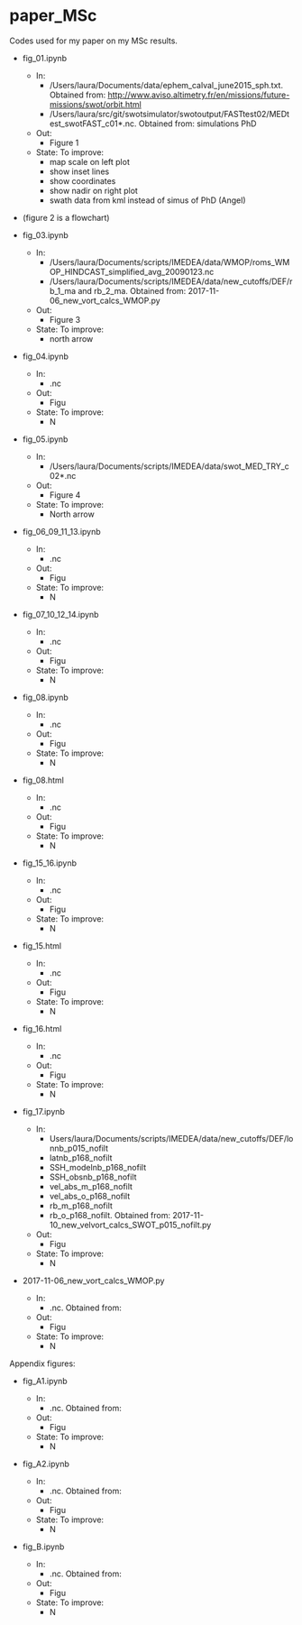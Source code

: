 # paper_MSc

Codes used for my paper on my MSc results.

- fig_01.ipynb
    - In:
        - /Users/laura/Documents/data/ephem_calval_june2015_sph.txt.  Obtained from: http://www.aviso.altimetry.fr/en/missions/future-missions/swot/orbit.html
        - /Users/laura/src/git/swotsimulator/swotoutput/FASTtest02/MEDtest_swotFAST_c01*.nc.  Obtained from: simulations PhD
    - Out:
        - Figure 1
    - State: To improve:
        - map scale on left plot
        - show inset lines
        - show coordinates
        - show nadir on right plot
        - swath data from kml instead of simus of PhD (Angel)

- (figure 2 is a flowchart)

- fig_03.ipynb
    - In:
        - /Users/laura/Documents/scripts/IMEDEA/data/WMOP/roms_WMOP_HINDCAST_simplified_avg_20090123.nc
        - /Users/laura/Documents/scripts/IMEDEA/data/new_cutoffs/DEF/rb_1_ma and rb_2_ma.  Obtained from: 2017-11-06_new_vort_calcs_WMOP.py
    - Out: 
        - Figure 3
    - State: To improve:
        - north arrow

- fig_04.ipynb
    - In:
        - .nc
    - Out: 
        - Figu
    - State: To improve:
        - N

- fig_05.ipynb 
    - In:
        - /Users/laura/Documents/scripts/IMEDEA/data/swot_MED_TRY_c02*.nc
    - Out: 
        - Figure 4
    - State: To improve:
        - North arrow
            
- fig_06_09_11_13.ipynb
    - In:
        - .nc
    - Out: 
        - Figu
    - State: To improve:
        - N
        
- fig_07_10_12_14.ipynb
    - In:
        - .nc
    - Out: 
        - Figu
    - State: To improve:
        - N
        
- fig_08.ipynb
    - In:
        - .nc
    - Out: 
        - Figu
    - State: To improve:
        - N
        
- fig_08.html
    - In:
        - .nc
    - Out: 
        - Figu
    - State: To improve:
        - N
        
- fig_15_16.ipynb
    - In:
        - .nc
    - Out: 
        - Figu
    - State: To improve:
        - N
        
- fig_15.html
    - In:
        - .nc
    - Out: 
        - Figu
    - State: To improve:
        - N
        
- fig_16.html
    - In:
        - .nc
    - Out: 
        - Figu
    - State: To improve:
        - N
        
- fig_17.ipynb
    - In:
        - Users/laura/Documents/scripts/IMEDEA/data/new_cutoffs/DEF/lonnb_p015_nofilt
        - latnb_p168_nofilt
        - SSH_modelnb_p168_nofilt
        - SSH_obsnb_p168_nofilt
        - vel_abs_m_p168_nofilt
        - vel_abs_o_p168_nofilt
        - rb_m_p168_nofilt
        - rb_o_p168_nofilt.  Obtained from: 2017-11-10_new_velvort_calcs_SWOT_p015_nofilt.py
    - Out: 
        - Figu
    - State: To improve:
        - N

- 2017-11-06_new_vort_calcs_WMOP.py
    - In:
        - .nc. Obtained from:
    - Out: 
        - Figu
    - State: To improve:
        - N

Appendix figures:

- fig_A1.ipynb
    - In:
        - .nc. Obtained from:
    - Out: 
        - Figu
    - State: To improve:
        - N
        
- fig_A2.ipynb
    - In:
        - .nc. Obtained from:
    - Out: 
        - Figu
    - State: To improve:
        - N
        
- fig_B.ipynb
    - In:
        - .nc. Obtained from:
    - Out: 
        - Figu
    - State: To improve:
        - N
        